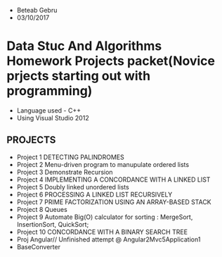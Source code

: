 * Beteab Gebru 
* 03/10/2017
# Data Stuc And Algorithms Homework Projects packet(Novice prjects starting out with programming)

* Language used - C++
* Using Visual Studio 2012

## PROJECTS
* Project 1 DETECTING PALINDROMES
* Project 2 Menu-driven program to manupulate ordered lists
* Project 3 Demonstrate Recursion
* Project 4 IMPLEMENTING A CONCORDANCE WITH A LINKED LIST
* Project 5 Doubly linked unordered lists
* Project 6 PROCESSING A LINKED LIST RECURSIVELY
* Project 7 PRIME FACTORIZATION USING AN ARRAY-BASED STACK
* Project 8 Queues 
* Project 9 Automate Big(O) calculator for sorting :  MergeSort, InsertionSort, QuickSort;
* Project 10 CONCORDANCE WITH A BINARY SEARCH TREE
* Proj Angular// Unfinished attempt @ Angular2Mvc5Application1
* BaseConverter